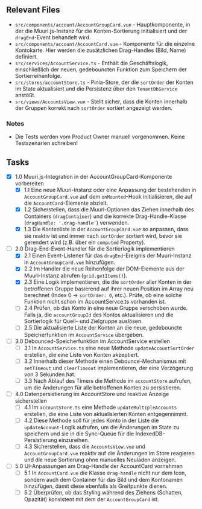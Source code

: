## Relevant Files

- `src/components/account/AccountGroupCard.vue` - Hauptkomponente, in der die Muuri.js-Instanz für die Konten-Sortierung initialisiert und der `dragEnd`-Event behandelt wird.
- `src/components/account/AccountCard.vue` - Komponente für die einzelne Kontokarte. Hier werden die zusätzlichen Drag-Handles (Bild, Name) definiert.
- `src/services/AccountService.ts` - Enthält die Geschäftslogik, einschließlich der neuen, gedebouncten Funktion zum Speichern der Sortierreihenfolge.
- `src/stores/accountStore.ts` - Pinia-Store, der die `sortOrder` der Konten im State aktualisiert und die Persistenz über den `TenantDbService` anstößt.
- `src/views/AccountsView.vue` - Stellt sicher, dass die Konten innerhalb der Gruppen korrekt nach `sortOrder` sortiert angezeigt werden.

### Notes

- Die Tests werden vom Product Owner manuell vorgenommen. Keine Testszenarien schreiben!

## Tasks

- [x] 1.0 Muuri.js-Integration in der AccountGroupCard-Komponente vorbereiten
  - [x] 1.1 Eine neue Muuri-Instanz oder eine Anpassung der bestehenden in `AccountGroupCard.vue` auf dem `onMounted`-Hook initialisieren, die auf die `AccountCard`-Elemente abzielt.
  - [x] 1.2 Sicherstellen, dass die Muuri-Optionen das Ziehen innerhalb des Containers (`dragContainer`) und die korrekte Drag-Handle-Klasse (`dragHandle: '.drag-handle'`) verwenden.
  - [x] 1.3 Die Kontenliste in der `AccountGroupCard.vue` so anpassen, dass sie reaktiv ist und immer nach `sortOrder` sortiert wird, bevor sie gerendert wird (z.B. über ein `computed` Property).

- [ ] 2.0 Drag-End-Event-Handler für die Sortierlogik implementieren
  - [x] 2.1 Einen Event-Listener für das `dragEnd`-Ereignis der Muuri-Instanz in `AccountGroupCard.vue` hinzufügen.
  - [x] 2.2 Im Handler die neue Reihenfolge der DOM-Elemente aus der Muuri-Instanz abrufen (`grid.getItems()`).
  - [x] 2.3 Eine Logik implementieren, die die `sortOrder` aller Konten in der betroffenen Gruppe basierend auf ihrer neuen Position im Array neu berechnet (Index 0 -> `sortOrder: 0`, etc.). Prüfe, ob eine solche Funktion nicht schon im AccountServce.ts vorhanden ist.
  - [ ] 2.4 Prüfen, ob das Konto in eine neue Gruppe verschoben wurde. Falls ja, die `accountGroupId` des Kontos aktualisieren und die Sortierlogik für Quell- und Zielgruppe auslösen.
  - [ ] 2.5 Die aktualisierte Liste der Konten an die neue, gedebouncte Speicherfunktion im `AccountService` übergeben.

- [ ] 3.0 Debounced-Speicherfunktion im AccountService erstellen
  - [ ] 3.1 In `AccountService.ts` eine neue Methode `updateAccountSortOrder` erstellen, die eine Liste von Konten akzeptiert.
  - [ ] 3.2 Innerhalb dieser Methode einen Debounce-Mechanismus mit `setTimeout` und `clearTimeout` implementieren, der eine Verzögerung von 3 Sekunden hat.
  - [ ] 3.3 Nach Ablauf des Timers die Methode im `accountStore` aufrufen, um die Änderungen für alle betroffenen Konten zu persistieren.

- [ ] 4.0 Datenpersistierung im AccountStore und reaktive Anzeige sicherstellen
  - [ ] 4.1 Im `accountStore.ts` eine Methode `updateMultipleAccounts` erstellen, die eine Liste von aktualisierten Konten entgegennimmt.
  - [ ] 4.2 Diese Methode soll für jedes Konto in der Liste die `updateAccount`-Logik aufrufen, um die Änderungen im State zu speichern und sie in die Sync-Queue für die IndexedDB-Persistierung einzureihen.
  - [ ] 4.3 Sicherstellen, dass die `AccountsView.vue` und `AccountGroupCard.vue` reaktiv auf die Änderungen im Store reagieren und die neue Sortierung ohne manuelles Neuladen anzeigen.

- [ ] 5.0 UI-Anpassungen am Drag-Handle der AccountCard vornehmen
  - [ ] 5.1 In `AccountCard.vue` die Klasse `drag-handle` nicht nur dem Icon, sondern auch dem Container für das Bild und dem Kontonamen hinzufügen, damit diese ebenfalls als Greifpunkte dienen.
  - [ ] 5.2 Überprüfen, ob das Styling während des Ziehens (Schatten, Opazität) konsistent mit dem der `AccountGroupCard` ist.
